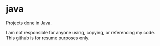 # java
Projects done in Java.

I am not responsible for anyone using, copying, or referencing my code. This github is for resume purposes only.
